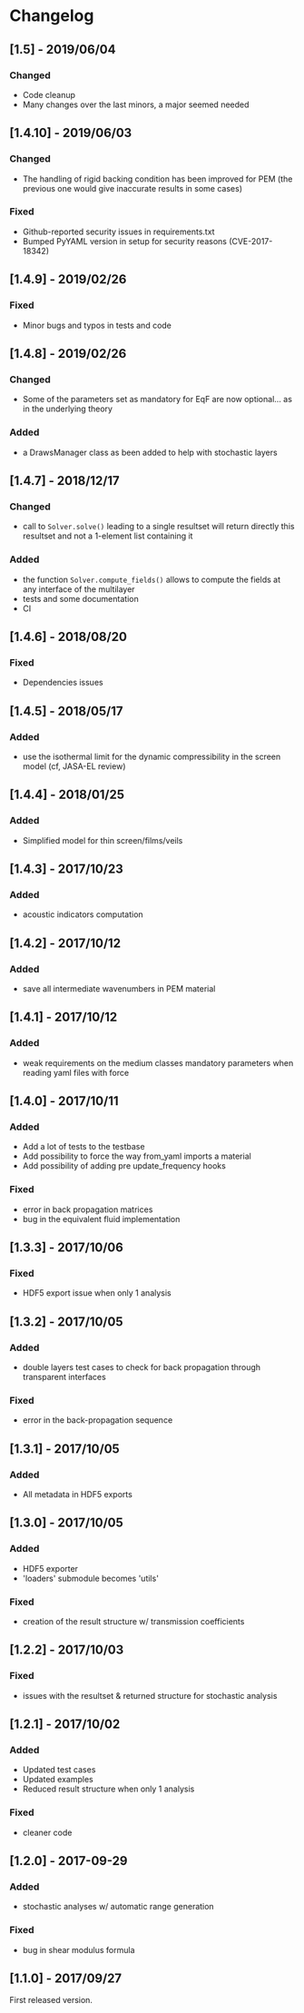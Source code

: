 # Changelog

## [1.5] - 2019/06/04

### Changed

- Code cleanup
- Many changes over the last minors, a major seemed needed

## [1.4.10] - 2019/06/03

### Changed

- The handling of rigid backing condition has been improved for PEM (the
	previous one would give inaccurate results in some cases)

### Fixed

- Github-reported security issues in requirements.txt
- Bumped PyYAML version in setup for security reasons (CVE-2017-18342)

## [1.4.9] - 2019/02/26

### Fixed

- Minor bugs and typos in tests and code

## [1.4.8] - 2019/02/26

### Changed

- Some of the parameters set as mandatory for EqF are now optional... as in the
		underlying theory

### Added

- a DrawsManager class as been added to help with stochastic layers


## [1.4.7] - 2018/12/17

### Changed

- call to `Solver.solve()` leading to a single resultset will return directly this
		resultset and not a 1-element list containing it

### Added

- the function `Solver.compute_fields()` allows to compute the fields at any interface of
		the multilayer
- tests and some documentation
- CI

## [1.4.6] - 2018/08/20

### Fixed

- Dependencies issues

## [1.4.5] - 2018/05/17

### Added

- use the isothermal limit for the dynamic compressibility in the screen model (cf, JASA-EL review)

## [1.4.4] - 2018/01/25

### Added

- Simplified model for thin screen/films/veils

## [1.4.3] - 2017/10/23

### Added

- acoustic indicators computation

## [1.4.2] - 2017/10/12

### Added

- save all intermediate wavenumbers in PEM material

## [1.4.1] - 2017/10/12

### Added

- weak requirements on the medium classes mandatory parameters when reading yaml files with force

## [1.4.0] - 2017/10/11

### Added

- Add a lot of tests to the testbase
- Add possibility to force the way from_yaml imports a material
- Add possibility of adding pre update_frequency hooks

### Fixed

- error in back propagation matrices
- bug in the equivalent fluid implementation

## [1.3.3] - 2017/10/06

### Fixed

- HDF5 export issue when only 1 analysis

## [1.3.2] - 2017/10/05

### Added

- double layers test cases to check for back propagation through transparent interfaces

### Fixed

- error in the back-propagation sequence

## [1.3.1] - 2017/10/05

### Added

- All metadata in HDF5 exports

## [1.3.0] - 2017/10/05

### Added

- HDF5 exporter
- 'loaders' submodule becomes 'utils'

### Fixed

- creation of the result structure w/ transmission coefficients

## [1.2.2] - 2017/10/03

### Fixed

- issues with the resultset & returned structure for stochastic analysis

## [1.2.1] - 2017/10/02

### Added

- Updated test cases
- Updated examples
- Reduced result structure when only 1 analysis

### Fixed

- cleaner code

## [1.2.0] - 2017-09-29

### Added

- stochastic analyses w/ automatic range generation

### Fixed

- bug in shear modulus formula

## [1.1.0] - 2017/09/27

First released version.
